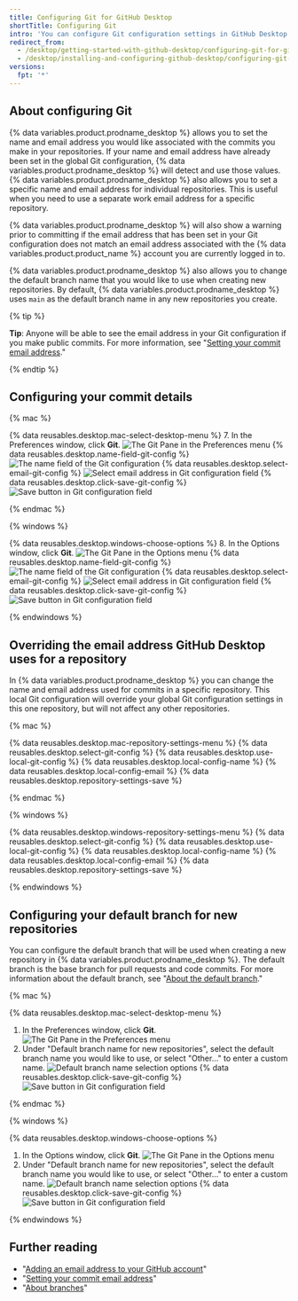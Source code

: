 ```yaml
---
title: Configuring Git for GitHub Desktop
shortTitle: Configuring Git
intro: 'You can configure Git configuration settings in GitHub Desktop for your local repositories.'
redirect_from:
  - /desktop/getting-started-with-github-desktop/configuring-git-for-github-desktop
  - /desktop/installing-and-configuring-github-desktop/configuring-git-for-github-desktop
versions:
  fpt: '*'
---
```

## About configuring Git

{% data variables.product.prodname_desktop %} allows you to set the name and email address you would like associated with the commits you make in your repositories. If your name and email address have already been set in the global Git configuration, {% data variables.product.prodname_desktop %} will detect and use those values. {% data variables.product.prodname_desktop %} also allows you to set a specific name and email address for individual repositories. This is useful when you need to use a separate work email address for a specific repository.

{% data variables.product.prodname_desktop %} will also show a warning prior to committing if the email address that has been set in your Git configuration does not match an email address associated with the {% data variables.product.product_name %} account you are currently logged in to.

{% data variables.product.prodname_desktop %} also allows you to change the default branch name that you would like to use when creating new repositories. By default, {% data variables.product.prodname_desktop %} uses `main` as the default branch name in any new repositories you create.

{% tip %}

**Tip**: Anyone will be able to see the email address in your Git configuration if you make public commits. For more information, see "[Setting your commit email address](/articles/setting-your-commit-email-address/)."

{% endtip %}

## Configuring your commit details

{% mac %}

{% data reusables.desktop.mac-select-desktop-menu %}
7. In the Preferences window, click **Git**.
  ![The Git Pane in the Preferences menu](/assets/images/help/desktop/mac-select-git-pane.png)
{% data reusables.desktop.name-field-git-config %}
  ![The name field of the Git configuration](/assets/images/help/desktop/mac-name-git-config.png)
{% data reusables.desktop.select-email-git-config %}
  ![Select email address in Git configuration field](/assets/images/help/desktop/mac-email-git-config.png)
{% data reusables.desktop.click-save-git-config %}
  ![Save button in Git configuration field](/assets/images/help/desktop/mac-save-git-config.png)

{% endmac %}

{% windows %}

{% data reusables.desktop.windows-choose-options %}
8. In the Options window, click **Git**.
![The Git Pane in the Options menu](/assets/images/help/desktop/windows-select-git-pane.png)
{% data reusables.desktop.name-field-git-config %}
  ![The name field of the Git configuration](/assets/images/help/desktop/windows-name-git-config.png)
{% data reusables.desktop.select-email-git-config %}
  ![Select email address in Git configuration field](/assets/images/help/desktop/windows-email-git-config.png)
{% data reusables.desktop.click-save-git-config %}
  ![Save button in Git configuration field](/assets/images/help/desktop/windows-save-git-config.png)

{% endwindows %}

## Overriding the email address GitHub Desktop uses for a repository

In {% data variables.product.prodname_desktop %} you can change the name and email address used for commits in a specific repository. This local Git configuration will override your global Git configuration settings in this one repository, but will not affect any other repositories.

{% mac %}

{% data reusables.desktop.mac-repository-settings-menu %}
{% data reusables.desktop.select-git-config %}
{% data reusables.desktop.use-local-git-config %}
{% data reusables.desktop.local-config-name %}
{% data reusables.desktop.local-config-email %}
{% data reusables.desktop.repository-settings-save %}

{% endmac %}

{% windows %}

{% data reusables.desktop.windows-repository-settings-menu %}
{% data reusables.desktop.select-git-config %}
{% data reusables.desktop.use-local-git-config %}
{% data reusables.desktop.local-config-name %}
{% data reusables.desktop.local-config-email %}
{% data reusables.desktop.repository-settings-save %}

{% endwindows %}


## Configuring your default branch for new repositories

You can configure the default branch that will be used when creating a new repository in {% data variables.product.prodname_desktop %}. The default branch is the base branch for pull requests and code commits. For more information about the default branch, see "[About the default branch](/github/collaborating-with-issues-and-pull-requests/about-branches#about-the-default-branch)."

{% mac %}

{% data reusables.desktop.mac-select-desktop-menu %}
1. In the Preferences window, click **Git**.
  ![The Git Pane in the Preferences menu](/assets/images/help/desktop/mac-select-git-pane.png)
1. Under "Default branch name for new repositories", select the default branch name you would like to use, or select "Other..." to enter a custom name.
  ![Default branch name selection options](/assets/images/help/desktop/mac-select-default-branch-name.png)
{% data reusables.desktop.click-save-git-config %}
  ![Save button in Git configuration field](/assets/images/help/desktop/repository-settings-git-config-save.png)

{% endmac %}

{% windows %}

{% data reusables.desktop.windows-choose-options %}
1. In the Options window, click **Git**.
  ![The Git Pane in the Options menu](/assets/images/help/desktop/windows-select-git-pane.png)
1. Under "Default branch name for new repositories", select the default branch name you would like to use, or select "Other..." to enter a custom name.
  ![Default branch name selection options](/assets/images/help/desktop/windows-select-default-branch-name.png)
{% data reusables.desktop.click-save-git-config %}
  ![Save button in Git configuration field](/assets/images/help/desktop/repository-settings-git-config-save.png)

{% endwindows %}

## Further reading

- "[Adding an email address to your GitHub account](/articles/adding-an-email-address-to-your-github-account/)"
- "[Setting your commit email address](/articles/setting-your-commit-email-address/)"
- "[About branches](/github/collaborating-with-issues-and-pull-requests/about-branches)"
